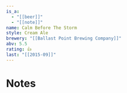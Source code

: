 ```yaml
---
is_a:
  - "[[beer]]"
  - "[[note]]"
name: Calm Before The Storm
style: Cream Ale
brewery: "[[Ballast Point Brewing Company]]"
abv: 5.5
rating: 👍
last: "[[2015-09]]"
---
```

# Notes

